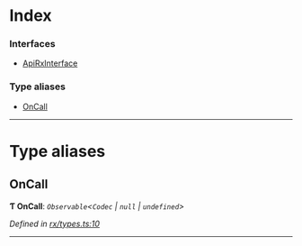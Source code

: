 

# Index

### Interfaces

* [ApiRxInterface](../interfaces/_rx_types_.apirxinterface.md)

### Type aliases

* [OnCall](_rx_types_.md#oncall)

---

# Type aliases

<a id="oncall"></a>

##  OnCall

**Ƭ OnCall**: *`Observable`<`Codec` | `null` | `undefined`>*

*Defined in [rx/types.ts:10](https://github.com/polkadot-js/api/blob/fd93fbc/packages/api/src/rx/types.ts#L10)*

___

